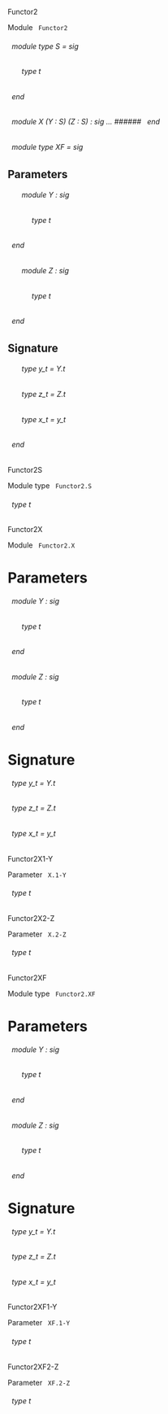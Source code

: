 Functor2

 Module `` Functor2`` 
<a id="module-type-S"></a>
###### &nbsp; module type S = sig

<a id="type-t"></a>
###### &nbsp; &nbsp; &nbsp; &nbsp;type t


###### &nbsp; end



<a id="module-X"></a>
###### &nbsp; module X (Y : S) (Z : S) : sig ... ###### &nbsp; end



<a id="module-type-XF"></a>
###### &nbsp; module type XF = sig


## Parameters


<a id="argument-1-Y"></a>
###### &nbsp; &nbsp; &nbsp; &nbsp;module Y : sig

<a id="type-t"></a>
###### &nbsp; &nbsp; &nbsp; &nbsp;&nbsp; &nbsp; &nbsp;type t


###### &nbsp; end



<a id="argument-2-Z"></a>
###### &nbsp; &nbsp; &nbsp; &nbsp;module Z : sig

<a id="type-t"></a>
###### &nbsp; &nbsp; &nbsp; &nbsp;&nbsp; &nbsp; &nbsp;type t


###### &nbsp; end




## Signature


<a id="type-y_t"></a>
###### &nbsp; &nbsp; &nbsp; &nbsp;type y_t = Y.t



<a id="type-z_t"></a>
###### &nbsp; &nbsp; &nbsp; &nbsp;type z_t = Z.t



<a id="type-x_t"></a>
###### &nbsp; &nbsp; &nbsp; &nbsp;type x_t = y_t


###### &nbsp; end


Functor2S

 Module type `` Functor2.S`` 
<a id="type-t"></a>
###### &nbsp; type t


Functor2X

 Module `` Functor2.X`` 

# Parameters


<a id="argument-1-Y"></a>
###### &nbsp; module Y : sig

<a id="type-t"></a>
###### &nbsp; &nbsp; &nbsp; &nbsp;type t


###### &nbsp; end



<a id="argument-2-Z"></a>
###### &nbsp; module Z : sig

<a id="type-t"></a>
###### &nbsp; &nbsp; &nbsp; &nbsp;type t


###### &nbsp; end




# Signature


<a id="type-y_t"></a>
###### &nbsp; type y_t = Y.t



<a id="type-z_t"></a>
###### &nbsp; type z_t = Z.t



<a id="type-x_t"></a>
###### &nbsp; type x_t = y_t


Functor2X1-Y

 Parameter `` X.1-Y`` 
<a id="type-t"></a>
###### &nbsp; type t


Functor2X2-Z

 Parameter `` X.2-Z`` 
<a id="type-t"></a>
###### &nbsp; type t


Functor2XF

 Module type `` Functor2.XF`` 

# Parameters


<a id="argument-1-Y"></a>
###### &nbsp; module Y : sig

<a id="type-t"></a>
###### &nbsp; &nbsp; &nbsp; &nbsp;type t


###### &nbsp; end



<a id="argument-2-Z"></a>
###### &nbsp; module Z : sig

<a id="type-t"></a>
###### &nbsp; &nbsp; &nbsp; &nbsp;type t


###### &nbsp; end




# Signature


<a id="type-y_t"></a>
###### &nbsp; type y_t = Y.t



<a id="type-z_t"></a>
###### &nbsp; type z_t = Z.t



<a id="type-x_t"></a>
###### &nbsp; type x_t = y_t


Functor2XF1-Y

 Parameter `` XF.1-Y`` 
<a id="type-t"></a>
###### &nbsp; type t


Functor2XF2-Z

 Parameter `` XF.2-Z`` 
<a id="type-t"></a>
###### &nbsp; type t

